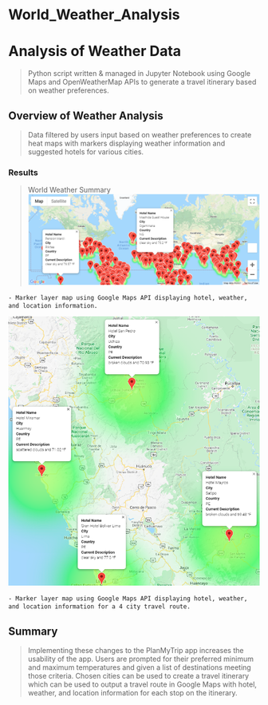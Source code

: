 # World_Weather_Analysis
# Analysis of Weather Data
> Python script written & managed in Jupyter Notebook using Google Maps and OpenWeatherMap APIs to generate a travel itinerary based on weather preferences.

## Overview of Weather Analysis
> Data filtered by users input based on weather preferences to create heat maps with markers displaying weather information and suggested hotels for various cities.  

### Results
> World Weather Summary
![WeatherPy Vacation Map](Vacation_Search/WeatherPy_vacation_map.png)

    - Marker layer map using Google Maps API displaying hotel, weather, and location information. 

![Peru Trip Directions Map](Vacation_Itinerary/WeatherPy_travel_map_markers.png)

    - Marker layer map using Google Maps API displaying hotel, weather, and location information for a 4 city travel route. 


## Summary
> Implementing these changes to the PlanMyTrip app increases the usability of the app. Users are prompted for their preferred minimum and maximum temperatures and given a list of destinations meeting those criteria. Chosen cities can be used to create a travel itinerary which can be used to output a travel route in Google Maps with hotel, weather, and location information for each stop on the itinerary. 